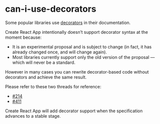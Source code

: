 can-i-use-decorators
====================

Some popular libraries use [decorators](https://medium.com/google-developers/exploring-es7-decorators-76ecb65fb841) in their documentation.

Create React App intentionally doesn’t support decorator syntax at the moment because:

-   It is an experimental proposal and is subject to change (in fact, it has already changed once, and will change again).
-   Most libraries currently support only the old version of the proposal — which will never be a standard.

However in many cases you can rewrite decorator-based code without decorators and achieve the same result.

Please refer to these two threads for reference:

-   [\#214](https://github.com/facebook/create-react-app/issues/214)
-   [\#411](https://github.com/facebook/create-react-app/issues/411)

Create React App will add decorator support when the specification advances to a stable stage.
